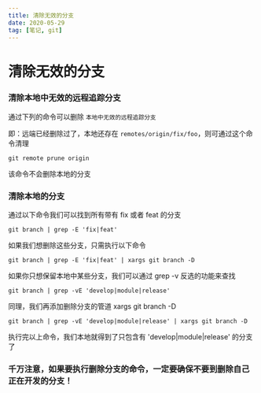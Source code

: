 ```yaml
---
title: 清除无效的分支
date: 2020-05-29
tag: [笔记, git]
---
```


# 清除无效的分支

### 清除本地中无效的远程追踪分支

通过下列的命令可以删除 `本地中无效的远程追踪分支`

即：远端已经删除过了，本地还存在 `remotes/origin/fix/foo`，则可通过这个命令清理

```
git remote prune origin
```

该命令不会删除本地的分支

### 清除本地的分支

通过以下命令我们可以找到所有带有 fix 或者 feat 的分支

```
git branch | grep -E 'fix|feat'
```

如果我们想删除这些分支，只需执行以下命令

```
git branch | grep -E 'fix|feat' | xargs git branch -D
```

如果你只想保留本地中某些分支，我们可以通过 grep -v 反选的功能来查找

```
git branch | grep -vE 'develop|module|release'
```

同理，我们再添加删除分支的管道 xargs git branch -D

```
git branch | grep -vE 'develop|module|release' | xargs git branch -D
```

执行完以上命令，我们本地就得到了只包含有 'develop|module|release' 的分支了



### **千万注意，如果要执行删除分支的命令，一定要确保不要到删除自己正在开发的分支！**



